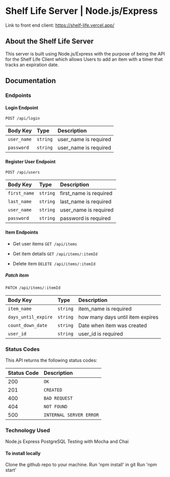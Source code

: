# Shelf Life Server | Node.js/Express

Link to front end client: https://shelf-life.vercel.app/

## About the Shelf Life Server

This server is built using Node.js/Express with the purpose of being the API for the Shelf Life Client which allows Users to add an item with a timer that tracks an expiration date. 

## Documentation

### Endpoints

#### Login Endpoint

`POST /api/login`

| Body Key     | Type     | Description                         |
| :----------- | :------- | :---------------------------------- |
| `user_name`  | `string` |      user_name is required          |
| `password`   | `string` |      user_name is required          |

#### Register User Endpoint

`POST /api/users`

| Body Key     | Type     | Description                         |
| :----------- | :------- | :---------------------------------- |
| `first_name` | `string` |      first_name is required         |
| `last_name`  | `string` |      last_name is required          |
| `user_name`  | `string` |      user_name is required          |
| `password`   | `string` |      password is required           |

#### Item Endpoints

- Get user items
`GET /api/items`

- Get item details
`GET /api/items/:itemId`

- Delete item
`DELETE /api/items/:itemId`

##### Patch item
`PATCH /api/items/:itemId`

| Body Key            | Type     | Description                        |
| :------------------ | :------- | :--------------------------------- |
|     `item_name`     | `string` |        item_name is required       |
| `days_until_expire` | `string` |  how many days until item expires  |
|  `count_down_date`  | `string` |    Date when item was created      |
|      `user_id`      | `string` |       user_id is required          |

### Status Codes

This API returns the following status codes:

| Status Code | Description             |
| :---------- | :---------------------- |
| 200         | `OK`                    |
| 201         | `CREATED`               |
| 400         | `BAD REQUEST`           |
| 404         | `NOT FOUND`             |
| 500         | `INTERNAL SERVER ERROR` |

### Technology Used

Node.js
Express
PostgreSQL
Testing with Mocha and Chai

#### To install locally

Clone the github repo to your machine.
Run 'npm install' in git
Run 'npm start'